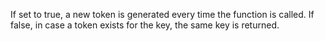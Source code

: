 If set to true, a new token is generated every time the function is called. 
			If false, in case a token exists for the key, the same key is returned.